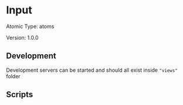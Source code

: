 # Input

Atomic Type: atoms

Version: 1.0.0

## Development

Development servers can be started and should all exist inside `"views"` folder

## Scripts

